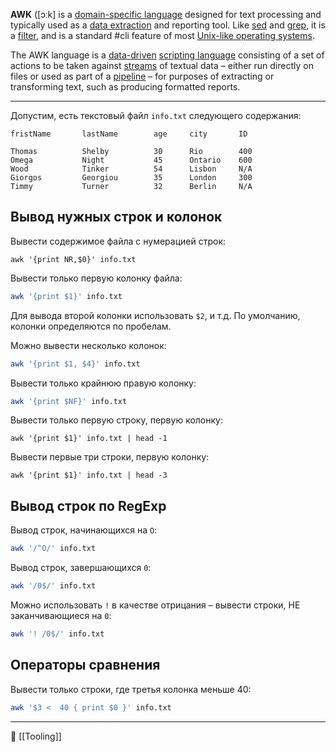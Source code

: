 **AWK** ([ɔːk] is a [domain-specific language](https://en.m.wikipedia.org/wiki/Domain-specific_language "Domain-specific language") designed for text processing and typically used as a [data extraction](https://en.m.wikipedia.org/wiki/Data_extraction "Data extraction") and reporting tool. Like [sed](https://en.m.wikipedia.org/wiki/Sed "Sed") and [grep](https://en.m.wikipedia.org/wiki/Grep "Grep"), it is a [filter](https://en.m.wikipedia.org/wiki/Filter_(software) "Filter (software)"), and is a standard #cli feature of most [Unix-like operating systems](https://en.m.wikipedia.org/wiki/Unix-like "Unix-like").

The AWK language is a [data-driven](https://en.m.wikipedia.org/wiki/Data-driven_programming "Data-driven programming") [scripting language](https://en.m.wikipedia.org/wiki/Scripting_language "Scripting language") consisting of a set of actions to be taken against [streams](https://en.m.wikipedia.org/wiki/Stream_(computing) "Stream (computing)") of textual data – either run directly on files or used as part of a [pipeline](https://en.m.wikipedia.org/wiki/Pipeline_(Unix) "Pipeline (Unix)") – for purposes of extracting or transforming text, such as producing formatted reports.

----
Допустим, есть текстовый файл `info.txt` следующего содержания:

```
fristName       lastName        age     city       ID

Thomas          Shelby          30      Rio        400
Omega           Night           45      Ontario    600
Wood            Tinker          54      Lisbon     N/A
Giorgos         Georgiou        35      London     300
Timmy           Turner          32      Berlin     N/A
```

## Вывод нужных строк и колонок

Вывести содержимое файла с нумерацией строк:
```shell
awk '{print NR,$0}' info.txt
```

Вывести только первую колонку файла:
```bash
awk '{print $1}' info.txt
```

Для вывода второй колонки использовать `$2`, и т.д. По умолчанию, колонки определяются по пробелам.

Можно вывести несколько колонок:
```bash
awk '{print $1, $4}' info.txt
```

Вывести только крайнюю правую колонку:
```bash
awk '{print $NF}' info.txt
```

Вывести только первую строку, первую колонку:
```shell
awk '{print $1}' info.txt | head -1
```

Вывести первые три строки, первую колонку:
```shell
awk '{print $1}' info.txt | head -3
```

## Вывод строк по RegExp

Вывод строк, начинающихся на `O`:
```bash
awk '/^O/' info.txt
```

Вывод строк, завершающихся `0`:
```bash
awk '/0$/' info.txt
```

Можно использовать `!` в качестве отрицания – вывести строки, НЕ заканчивающиеся на `0`:
```bash
awk '! /0$/' info.txt
```

## Операторы сравнения

Вывести только строки, где третья колонка меньше 40:

```bash
awk '$3 <  40 { print $0 }' info.txt
```

----
📂 [[Tooling]]